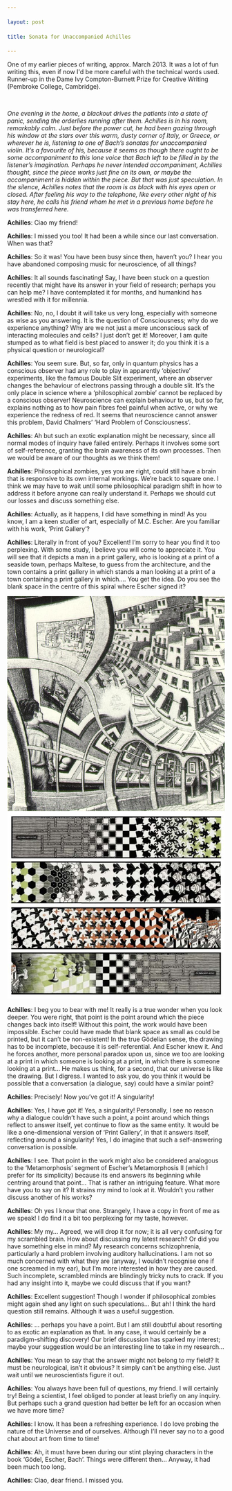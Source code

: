 ```yaml
---

layout: post

title: Sonata for Unaccompanied Achilles

---
```


One of my earlier pieces of writing, approx. March 2013. It was a lot of fun writing this, even if now I'd be more careful with the technical words used. Runner-up in the Dame Ivy Compton-Burnett Prize for Creative Writing (Pembroke College, Cambridge).

<br>

*One evening in the home, a blackout drives the patients into a state of panic, sending the orderlies running after them. Achilles is in his room, remarkably calm. Just before the power cut, he had been gazing through his window at the stars over this warm, dusty corner of Italy, or Greece, or wherever he is, listening to one of Bach’s sonatas for unaccompanied violin. It’s a favourite of his, because it seems as though there ought to be some accompaniment to this lone voice that Bach left to be filled in by the listener’s imagination. Perhaps he never intended accompaniment, Achilles thought, since the piece works just fine on its own, or maybe the accompaniment is hidden within the piece. But that was just speculation. In the silence, Achilles notes that the room is as black with his eyes open or closed. After feeling his way to the telephone, like every other night of his stay here, he calls his friend whom he met in a previous home before he was transferred here.*

**Achilles**: Ciao my friend!

**Achilles**:  I missed you too! It had been a while since our last conversation. When was that?

**Achilles**: So it was! You have been busy since then, haven’t you? I hear you have abandoned composing music for neuroscience, of all things?

**Achilles**: It all sounds fascinating! Say, I have been stuck on a question recently that might have its answer in your field of research; perhaps you can help me? I have contemplated it for months, and humankind has wrestled with it for millennia.

**Achilles**: No, no, I doubt it will take us very long, especially with someone as wise as you answering. It is the question of Consciousness; why do we experience anything? Why are we not just a mere unconscious sack of interacting molecules and cells? I just don’t get it! Moreover, I am quite stumped as to what field is best placed to answer it; do you think it is a physical question or neurological?

**Achilles**: You seem sure. But, so far, only in quantum physics has a conscious observer had any role to play in apparently ‘objective’ experiments, like the famous Double Slit experiment, where an observer changes the behaviour of electrons passing through a double slit. It’s the only place in science where a ‘philosophical zombie’ cannot be replaced by a conscious observer! Neuroscience can explain behaviour to us, but so far, explains nothing as to how pain fibres feel painful when active, or why we experience the redness of red. It seems that neuroscience cannot answer this problem, David Chalmers’ ‘Hard Problem of Consciousness’.

**Achilles**: Ah but such an exotic explanation might be necessary, since all normal modes of inquiry have failed entirely. Perhaps it involves some sort of self-reference, granting the brain awareness of its own processes. Then we would be aware of our thoughts as we think them!

**Achilles**: Philosophical zombies, yes you are right, could still have a brain that is responsive to its own internal workings. We’re back to square one. I think we may have to wait until some philosophical paradigm shift in how to address it before anyone can really understand it. Perhaps we should cut our losses and discuss something else.

**Achilles**: Actually, as it happens, I did have something in mind! As you know, I am a keen studier of art, especially of M.C. Escher. Are you familiar with his work, ‘Print Gallery’?

**Achilles**: Literally in front of you? Excellent! I’m sorry to hear you find it too perplexing. With some study, I believe you will come to appreciate it. You will see that it depicts a man in a print gallery, who is looking at a print of a seaside town, perhaps Maltese, to guess from the architecture, and the town contains a print gallery in which stands a man looking at a print of a town containing a print gallery in which…. You get the idea. Do you see the blank space in the centre of this spiral where Escher signed it?

![Print Gallery](/images/escher_print_gallery.png)
![Metamorphosis](/images/escher_metamorphosis.png)

**Achilles**: I beg you to bear with me! It really is a true wonder when you look deeper. You were right, that point is the point around which the piece changes back into itself! Without this point, the work would have been impossible. Escher could have made that blank space as small as could be printed, but it can’t be non-existent! In the true Gödelian sense, the drawing has to be incomplete, because it is self-referential. And Escher knew it. And he forces another, more personal paradox upon us, since we too are looking at a print in which someone is looking at a print, in which there is someone looking at a print… He makes us think, for a second, that our universe is like the drawing. But I digress.  I wanted to ask you, do you think it would be possible that a conversation (a dialogue, say) could have a similar point?

**Achilles**: Precisely! Now you’ve got it! A singularity!

**Achilles**: Yes, I have got it! Yes, a singularity! Personally, I see no reason why a dialogue couldn’t have such a point, a point around which things reflect to answer itself, yet continue to flow as the same entity. It would be like a one-dimensional version of ‘Print Gallery’, in that it answers itself, reflecting around a singularity! Yes, I do imagine that such a self-answering conversation is possible.

**Achilles**: I see. That point in the work might also be considered analogous to the ‘Metamorphosis’ segment of Escher’s Metamorphosis II (which I prefer for its simplicity) because its end answers its beginning while centring around that point… That is rather an intriguing feature. What more have you to say on it? It strains my mind to look at it. Wouldn’t you rather discuss another of his works?

**Achilles**: Oh yes I know that one. Strangely, I have a copy in front of me as we speak! I do find it a bit too perplexing for my taste, however.

**Achilles**: My my… Agreed, we will drop it for now; it is all very confusing for my scrambled brain.  How about discussing my latest research? Or did you have something else in mind? My research concerns schizophrenia, particularly a hard problem involving auditory hallucinations. I am not so much concerned with what they are (anyway, I wouldn’t recognise one if one screamed in my ear), but I’m more interested in how they are caused. Such incomplete, scrambled minds are blindingly tricky nuts to crack. If you had any insight into it, maybe we could discuss that if you want?

**Achilles**: Excellent suggestion! Though I wonder if philosophical zombies might again shed any light on such speculations… But ah! I think the hard question still remains. Although it was a useful suggestion.

**Achilles**: … perhaps you have a point. But I am still doubtful about resorting to as exotic an explanation as that. In any case, it would certainly be a paradigm-shifting discovery! Our brief discussion has sparked my interest; maybe your suggestion would be an interesting line to take in my research…

**Achilles**: You mean to say that the answer might not belong to my field!? It must be neurological, isn’t it obvious? It simply can’t be anything else. Just wait until we neuroscientists figure it out.

**Achilles**: You always have been full of questions, my friend. I will certainly try! Being a scientist, I feel obliged to ponder at least briefly on any inquiry. But perhaps such a grand question had better be left for an occasion when we have more time?

**Achilles**: I know. It has been a refreshing experience. I do love probing the nature of the Universe and of ourselves. Although I’ll never say no to a good chat about art from time to time!

**Achilles**: Ah, it must have been during our stint playing characters in the book ‘Gödel, Escher, Bach’. Things were different then… Anyway, it had been much too long.

**Achilles**: Ciao, dear friend. I missed you.
